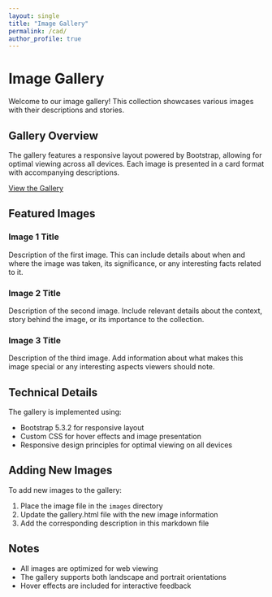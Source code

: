 ```yaml
---
layout: single
title: "Image Gallery"
permalink: /cad/
author_profile: true
---
```


# Image Gallery

Welcome to our image gallery! This collection showcases various images with their descriptions and stories.

## Gallery Overview

The gallery features a responsive layout powered by Bootstrap, allowing for optimal viewing across all devices. Each image is presented in a card format with accompanying descriptions.

[View the Gallery](/cad.html)

## Featured Images

### Image 1 Title
Description of the first image. This can include details about when and where the image was taken, its significance, or any interesting facts related to it.

### Image 2 Title
Description of the second image. Include relevant details about the context, story behind the image, or its importance to the collection.

### Image 3 Title
Description of the third image. Add information about what makes this image special or any interesting aspects viewers should note.

## Technical Details

The gallery is implemented using:
- Bootstrap 5.3.2 for responsive layout
- Custom CSS for hover effects and image presentation
- Responsive design principles for optimal viewing on all devices

## Adding New Images

To add new images to the gallery:
1. Place the image file in the `images` directory
2. Update the gallery.html file with the new image information
3. Add the corresponding description in this markdown file

## Notes

- All images are optimized for web viewing
- The gallery supports both landscape and portrait orientations
- Hover effects are included for interactive feedback